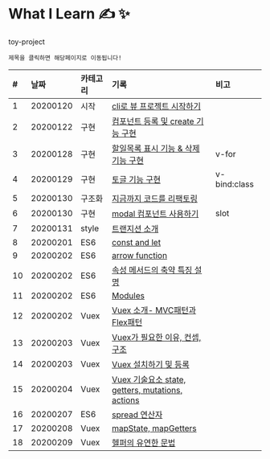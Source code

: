 # What I Learn &#9997; &#10024;
toy-project 

`제목을 클릭하면 해당페이지로 이동됩니다!`

| #   | 날짜                                                                              | 카테고리     | 기록                                                    | 비고 |
| :-- | :-------------------------------------------------------------------------------- | :----------- | :------------------------------------------------------ | :--- |
| 1 | 20200120 | 시작 | [cli로 뷰 프로젝트 시작하기](https://github.com/leepro225/learn-vue-js-level2/blob/master/lectures/lecture_01.md) | |
| 2 | 20200122 | 구현 | [컴포넌트 등록 및 create 기능 구현](https://github.com/leepro225/learn-vue-js-level2/blob/master/lectures/lecture_02.md) | |
| 3 | 20200128 | 구현 | [할일목록 표시 기능 & 삭제 기능 구현](https://github.com/leepro225/learn-vue-js-level2/blob/master/lectures/lecture_03.md) | v-for |
| 4 | 20200129 | 구현 | [토글 기능 구현](https://github.com/leepro225/learn-vue-js-level2/blob/master/lectures/lecture_04.md) | v-bind:class |
| 5 | 20200130 | 구조화 | [지금까지 코드를 리팩토링](https://github.com/leepro225/learn-vue-js-level2/blob/master/lectures/lecture_05.md) | |
| 6 | 20200130 | 구현 | [modal 컴포넌트 사용하기](https://github.com/leepro225/learn-vue-js-level2/blob/master/lectures/lecture_06.md) | slot |
| 7 | 20200131 | style | [트랜지션 소개](https://github.com/leepro225/learn-vue-js-level2/blob/master/lectures/lecture_07.md) | |
| 8 | 20200201 | ES6 | [const and let](https://github.com/leepro225/learn-vue-js-level2/blob/master/lectures/lecture_08.md) | |
| 9 | 20200202 | ES6 | [arrow function](https://github.com/leepro225/learn-vue-js-level2/blob/master/lectures/lecture_09.md) | |
| 10 | 20200202 | ES6 | [속성 메서드의 축약 특징 설명](https://github.com/leepro225/learn-vue-js-level2/blob/master/lectures/lecture_10.md) | |
| 11 | 20200202 | ES6 | [Modules](https://github.com/leepro225/learn-vue-js-level2/blob/master/lectures/lecture_11.md) | |
| 12 | 20200202 | Vuex | [Vuex 소개- MVC패턴과 Flex패턴](https://github.com/leepro225/learn-vue-js-level2/blob/master/lectures/lecture_12.md) | |
| 13 | 20200203 | Vuex | [Vuex가 필요한 이유, 컨셉, 구조](https://github.com/leepro225/learn-vue-js-level2/blob/master/lectures/lecture_13.md) | |
| 14 | 20200203 | Vuex | [Vuex 설치하기 및 등록](https://github.com/leepro225/learn-vue-js-level2/blob/master/lectures/lecture_14.md) | |
| 15 | 20200204 | Vuex | [Vuex 기술요소 state, getters, mutations, actions](https://github.com/leepro225/learn-vue-js-level2/blob/master/lectures/lecture_15.md) | |
| 16 | 20200207 | ES6 | [spread 연산자](https://github.com/leepro225/learn-vue-js-level2/blob/master/lectures/lecture_16.md) | |
| 17 | 20200208 | Vuex | [mapState, mapGetters](https://github.com/leepro225/learn-vue-js-level2/blob/master/lectures/lecture_17.md) | |
| 18 | 20200209 | Vuex | [헬퍼의 유연한 문법](https://github.com/leepro225/learn-vue-js-level2/blob/master/lectures/lecture_18.md) | |
